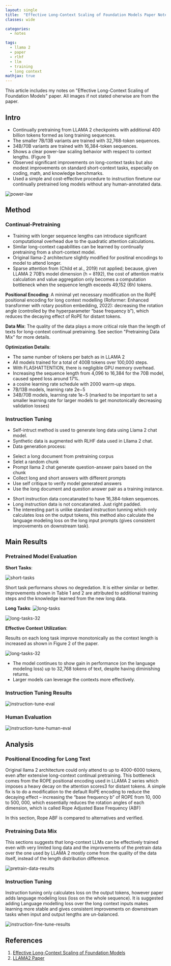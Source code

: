 ```yaml
---
layout: single
title:  "Effective Long-Context Scaling of Foundation Models Paper Notes"
classes: wide

categories:
  - notes

tags:
  - llama 2
  - paper
  - rlhf
  - llm
  - training
  - long context
mathjax: true
---
```


This article includes my notes on "Effective Long-Context Scaling of Foundation Models" paper. All images if not stated oherwise are from the paper.

## Intro

- Continually pretraining from LLAMA 2 checkpoints with additional 400 billion tokens formed as long training sequences. 
- The smaller 7B/13B variants are trained with 32,768-token sequences.
- 34B/70B variants are trained with 16,384-token sequences.
- Shows a clear power-law scaling behavior with respect to context lengths. (Figure 1)
- Observed significant improvements on long-context tasks but also modest improvements on standard short-context tasks, especially on coding, math, and knowledge benchmarks.
- Used a simple and cost-effective procedure to instruction finetune our continually pretrained long models without any human-annotated data.

![power-law]({{site.baseurl}}/assets/images/llama-long-context-figure-1.png)

## Method

### Continual-Pretraining

- Training with longer sequence lengths can introduce significant computational overhead due to the quadratic attention calculations.
- Similar long-context capabilities can be learned by continually pretraining from a short-context model.
- Original llama-2 architecture slightly modified for positinal encodings to model to attend longer. 
- Sparse attention from (Child et al., 2019) not applied; because, given LLAMA 2 70B’s model dimension (h = 8192), the cost of attention matrix calculation and value aggregation only becomes a computation bottleneck when the sequence length exceeds 49,152 (6h) tokens. 

**Positional Encoding**: A minimal yet necessary modification on the RoPE positional encoding for long context modelling (Roformer: Enhanced transformer with rotary position embedding, 2022): decreasing the rotation angle (controlled by the hyperparameter “base frequency b”), which reduces the decaying effect of RoPE for distant tokens.

**Data Mix**: The quality of the data plays a more critical role than the length of texts for long-context continual pretraining.
See section "Pretraining Data Mix" for more details.

**Optimization Details**:

- The same number of tokens per batch as in LLAMA 2
- All models trained for a total of 400B tokens over 100,000 steps. 
- With FLASHATTENTION, there is negligible GPU memory overhead.
- Increasing the sequence length from 4,096 to 16,384 for the 70B model, caused speed loss around 17%.
- a cosine learning rate schedule with 2000 warm-up steps.
- 7B/13B models, learning rate 2e−5 
- 34B/70B models, learning rate 1e−5 (marked to be important to set a smaller learning rate for larger models to get monotonically decreasing validation losses)

### Instruction Tuning

- Self-intruct method is used to generate long data using Llama 2 chat model.
- Synthetic data is augmented with RLHF data used in Lllama 2 chat.
- Data generation process:
* Select a long document from pretraining corpus
* Selet a random chunk
* Prompt llama 2 chat generate question-answer pairs based on the chunk
* Collect long and short answers with different prompts
* Use self critique to verify model generated answers
* Use the long document and question answer pair as a training instance.
- Short instruction data concatanated to have 16,384-token sequences.
- Long instruction data is not concatanated. Just right padded.
- The interesting part is unlike standard instruction tunning which only calculates loss on the output tokens, this method also calculate the language modeling loss on the long input prompts (gives consistent improvements on downstream task).

## Main Results

### Pretrained Model Evaluation

**Short Tasks**:

![short-tasks]({{site.baseurl}}/assets/images/llama-long-context-table-1-2.png)

Short task performans shows no degredation. It is either similar or better. Improvements shown in Table 1 and 2 are attributed to additional training steps and the knowledge learned from the new long data.

**Long Tasks**:
![long-tasks]({{site.baseurl}}/assets/images/llama-long-context-table-3.png)

![long-tasks-32]({{site.baseurl}}/assets/images/llama-long-context-table-13.png)

**Effective Context Utilization**:

Results on each long task improve monotonically as the context length is increased  as shown in Figure 2 of the paper.

![long-tasks-32]({{site.baseurl}}/assets/images/llama-long-context-figure-2.png)

- The model continues to show gain in performance (on the language modeling loss) up to 32,768 tokens of text, despite having diminishing returns. 
- Larger models can leverage the contexts more effectively.

### Instruction Tuning Results

![instruction-tune-eval]({{site.baseurl}}/assets/images/llama-long-context-table-4.png)

### Human Evaluation

![instruction-tune-human-eval]({{site.baseurl}}/assets/images/llama-long-context-figure-3.png)

## Analysis

### Positional Encoding for Long Text
Original llama 2 architecture could only attend to up to 4000-6000 tokens, even after extensive long-context continual pretraining. 
This bottleneck comes from the ROPE positional encoding used in LLAMA 2 series which imposes a heavy decay on the attention scores3 for distant tokens. A simple fix is to do a modification to the default RoPE encoding to reduce the decaying effect – increasing the “base frequency b” of ROPE from 10, 000 to 500, 000, which essentially reduces the rotation angles of each dimension, which is called Rope Adjusted Base Frequency (ABF)

In this section, Rope ABF is compared to alternatives and verified.

### Pretraining Data Mix

This sections suggests that long-context LLMs can be effectively trained even with very limited long data and the improvements
of the pretrain data over the one used by LLAMA 2 mostly come from the quality of the data itself, instead of the length distribution difference.

![pretrain-data-results]({{site.baseurl}}/assets/images/llama-long-context-table-7.png)


### Instruction Tuning

Instruction tuning only calculates loss on the output tokens, however paper adds language modeling loss (loss on the whole sequence). It is suggested adding Language modelling loss over the long context inputs makes learning more stable and gives consistent improvements on downstream tasks when input and output lengths are un-balanced.

![instruction-fine-tune-results]({{site.baseurl}}/assets/images/llama-long-context-table-9.png)


## References
1. [Effective Long-Context Scaling of Foundation Models](https://arxiv.org/pdf/2309.16039.pdf)
2. [LLAMA2 Paper](https://arxiv.org/pdf/2307.09288.pdf)
